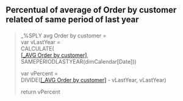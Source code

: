 <h2><p>Percentual of average of Order by customer related of same period of last year</p></h2>

>_%SPLY avg Order by customer = <br>
>var vLastYear = <br>
>CALCULATE(<br>
>    [[_AVG Order by customer]](/Measures/Overall/_AVG%20Order%20by%20customer.md),<br>
>    SAMEPERIODLASTYEAR(dimCalendar[Date]))<br>
>
>var vPercent = <br>
>DIVIDE([[_AVG Order by customer]](/Measures/Overall/_AVG%20Order%20by%20customer.md) - vLastYear, vLastYear)<br>
>
>return vPercent